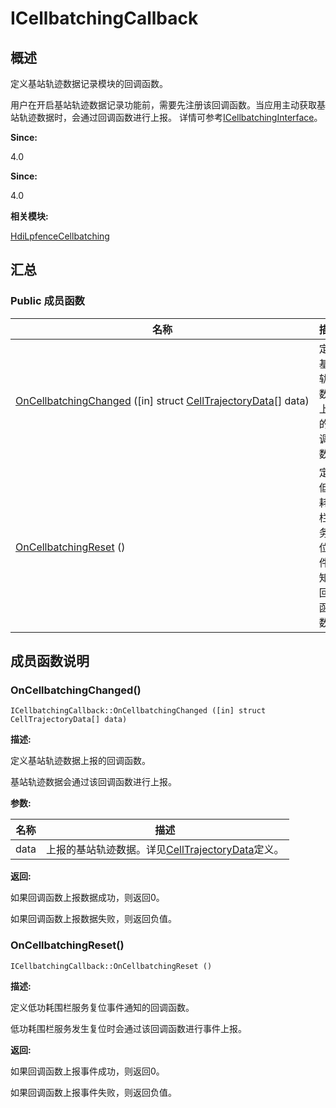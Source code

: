 # ICellbatchingCallback


## 概述

定义基站轨迹数据记录模块的回调函数。

用户在开启基站轨迹数据记录功能前，需要先注册该回调函数。当应用主动获取基站轨迹数据时，会通过回调函数进行上报。 详情可参考[ICellbatchingInterface](interface_i_cellbatching_interface.md)。

**Since:**

4.0

**Since:**

4.0

**相关模块:**

[HdiLpfenceCellbatching](_hdi_lpfence_cellbatching.md)


## 汇总


### Public 成员函数

  | 名称 | 描述 | 
| -------- | -------- |
| [OnCellbatchingChanged](#oncellbatchingchanged)&nbsp;([in]&nbsp;struct&nbsp;[CellTrajectoryData](_cell_trajectory_data.md)[]&nbsp;data) | 定义基站轨迹数据上报的回调函数。 | 
| [OnCellbatchingReset](#oncellbatchingreset)&nbsp;() | 定义低功耗围栏服务复位事件通知的回调函数。 | 


## 成员函数说明


### OnCellbatchingChanged()

  
```
ICellbatchingCallback::OnCellbatchingChanged ([in] struct CellTrajectoryData[] data)
```

**描述:**

定义基站轨迹数据上报的回调函数。

基站轨迹数据会通过该回调函数进行上报。

**参数:**

  | 名称 | 描述 | 
| -------- | -------- |
| data | 上报的基站轨迹数据。详见[CellTrajectoryData](_cell_trajectory_data.md)定义。 | 

**返回:**

如果回调函数上报数据成功，则返回0。

如果回调函数上报数据失败，则返回负值。


### OnCellbatchingReset()

  
```
ICellbatchingCallback::OnCellbatchingReset ()
```

**描述:**

定义低功耗围栏服务复位事件通知的回调函数。

低功耗围栏服务发生复位时会通过该回调函数进行事件上报。

**返回:**

如果回调函数上报事件成功，则返回0。

如果回调函数上报事件失败，则返回负值。
